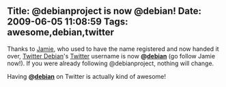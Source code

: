 Title: @debianproject is now @debian!
Date: 2009-06-05 11:08:59
Tags: awesome,debian,twitter
---
Thanks to <a href="http://twitter.com/macwarlock">Jamie</a>, who used to have the name registered and now handed it over, <a href="http://twitter.debian.net">Twitter Debian</a>'s <a href="http://twitter.com/">Twitter</a> username is now <strong>@<a href="http://twitter.com/debian">debian</a></strong> (go follow Jamie now!). If you were already following @debianproject, nothing will change.

Having <strong>@<a href="http://twitter.com/debian">debian</a></strong> on Twitter is actually kind of awesome!